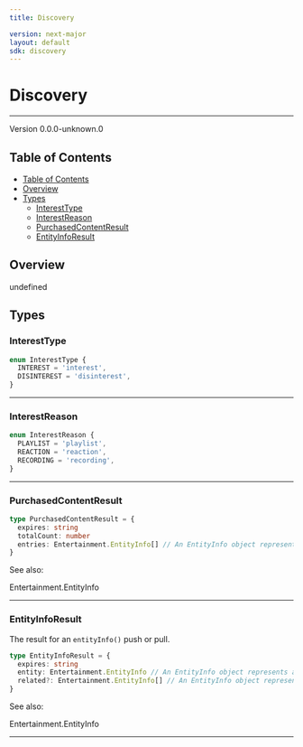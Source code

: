 ```yaml
---
title: Discovery

version: next-major
layout: default
sdk: discovery
---
```


# Discovery

---

Version 0.0.0-unknown.0

## Table of Contents

- [Table of Contents](#table-of-contents)
- [Overview](#overview)
- [Types](#types)
  - [InterestType](#interesttype)
  - [InterestReason](#interestreason)
  - [PurchasedContentResult](#purchasedcontentresult)
  - [EntityInfoResult](#entityinforesult)

## Overview

undefined

## Types

### InterestType

```typescript
enum InterestType {
  INTEREST = 'interest',
  DISINTEREST = 'disinterest',
}
```

---

### InterestReason

```typescript
enum InterestReason {
  PLAYLIST = 'playlist',
  REACTION = 'reaction',
  RECORDING = 'recording',
}
```

---

### PurchasedContentResult

```typescript
type PurchasedContentResult = {
  expires: string
  totalCount: number
  entries: Entertainment.EntityInfo[] // An EntityInfo object represents an "entity" on the platform. Currently, only entities of type `program` are supported. `programType` must be supplied to identify the program type.
}
```

See also:

Entertainment.EntityInfo

---

### EntityInfoResult

The result for an `entityInfo()` push or pull.

```typescript
type EntityInfoResult = {
  expires: string
  entity: Entertainment.EntityInfo // An EntityInfo object represents an "entity" on the platform. Currently, only entities of type `program` are supported. `programType` must be supplied to identify the program type.
  related?: Entertainment.EntityInfo[] // An EntityInfo object represents an "entity" on the platform. Currently, only entities of type `program` are supported. `programType` must be supplied to identify the program type.
}
```

See also:

Entertainment.EntityInfo

---
